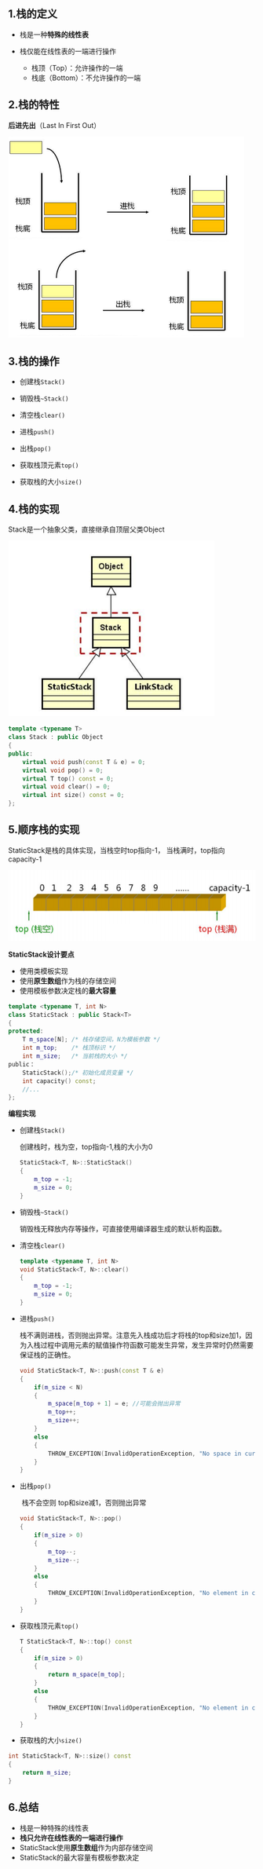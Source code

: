 ## 1.栈的定义

- 栈是一种**特殊的线性表**

- 栈仅能在线性表的一端进行操作

    - 栈顶（Top）：允许操作的一端
    - 栈底（Bottom）：不允许操作的一端

## 2.栈的特性

**后进先出**（Last In First Out）

![img](./pic/stack.png)

## 3.栈的操作

- 创建栈`Stack()`

- 销毁栈`~Stack()`

- 清空栈`clear()`

- 进栈`push()`

- 出栈`pop()`

- 获取栈顶元素`top()`

- 获取栈的大小`size()`

## 4.栈的实现

Stack是一个抽象父类，直接继承自顶层父类Object

![img](./pic/uml.png)

```c++
template <typename T>
class Stack : public Object
{
public:
    virtual void push(const T & e) = 0;
    virtual void pop() = 0;
    virtual T top() const = 0;
    virtual void clear() = 0;
    virtual int size() const = 0;
};
```

## 5.顺序栈的实现

StaticStack是栈的具体实现，当栈空时top指向-1， 当栈满时，top指向capacity-1

![img](./pic/StaticStack.png)

**StaticStack设计要点**

- 使用类模板实现
- 使用**原生数组**作为栈的存储空间
- 使用模板参数决定栈的**最大容量**

```c++
template <typename T, int N>
class StaticStack : public Stack<T>
{
protected:
    T m_space[N]; /* 栈存储空间，N为模板参数 */
    int m_top;    /* 栈顶标识 */
    int m_size;   /* 当前栈的大小 */
public：
    StaticStack();/* 初始化成员变量 */
    int capacity() const;
    //...
};
```

**编程实现**

- 创建栈`Stack()`

    创建栈时，栈为空，top指向-1,栈的大小为0

    ```c++
    StaticStack<T, N>::StaticStack()
    {
        m_top = -1;
        m_size = 0;
    }
    ```

    

- 销毁栈`~Stack()`

    销毁栈无释放内存等操作，可直接使用编译器生成的默认析构函数。

    

- 清空栈`clear()`

    ```c++
    template <typename T, int N>
    void StaticStack<T, N>::clear()
    {
        m_top = -1;
        m_size = 0;
    }
    ```

    

- 进栈`push()`

    栈不满则进栈，否则抛出异常。注意先入栈成功后才将栈的top和size加1，因为入栈过程中调用元素的赋值操作符函数可能发生异常，发生异常时仍然需要保证栈的正确性。

    ```c++
    void StaticStack<T, N>::push(const T & e)
    {
        if(m_size < N)
        {
            m_space[m_top + 1] = e; //可能会抛出异常
            m_top++;
            m_size++;
        }
        else
        {
            THROW_EXCEPTION(InvalidOperationException, "No space in current stack ...");
        }
    }
    ```

    

- 出栈`pop()`

    ​    栈不会空则 top和size减1，否则抛出异常

    ```c++
    void StaticStack<T, N>::pop()
    {
        if(m_size > 0)
        {
            m_top--;
            m_size--;
        }
        else 
        {
            THROW_EXCEPTION(InvalidOperationException, "No element in current stack...");
        }
    }
    ```

    

- 获取栈顶元素`top()`

    ```c++
    T StaticStack<T, N>::top() const
    {
        if(m_size > 0)
        {
            return m_space[m_top];
        }
        else
        {
            THROW_EXCEPTION(InvalidOperationException, "No element in current stack...");
        }
    }
    ```

    

- 获取栈的大小`size()`

```c++
int StaticStack<T, N>::size() const
{
    return m_size;
}
```



## 6.总结

- 栈是一种特殊的线性表
- **栈只允许在线性表的一端进行操作**
- StaticStack使用**原生数组**作为内部存储空间
- StaticStack的最大容量有模板参数决定